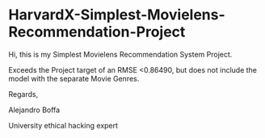 # HarvardX-Simplest-Movielens-Recommendation-Project

Hi, this is my Simplest Movielens Recommendation System Project.

Exceeds the Project target of an RMSE <0.86490, but does not include the model with the separate Movie Genres.

Regards,

Alejandro Boffa

University ethical hacking expert
